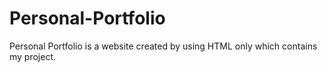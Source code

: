 # Personal-Portfolio
Personal Portfolio is a website created by using HTML only which contains my project.
